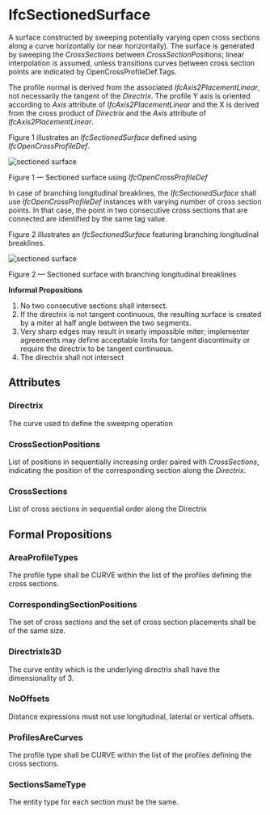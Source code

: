 # IfcSectionedSurface

A surface constructed by sweeping potentially varying open cross sections along a curve horizontally (or near horizontally). The surface is generated by sweeping the _CrossSections_ between _CrossSectionPositions_; linear interpolation is assumed, unless transitions curves between cross section points are indicated by OpenCrossProfileDef.Tags.
<!-- end of short definition -->

The profile normal is derived from the associated _IfcAxis2PlacementLinear_, not necessarily the tangent of the _Directrix_. The profile Y axis is oriented according to _Axis_ attribute of _IfcAxis2PlacementLinear_ and the X is derived from the cross product of _Directrix_ and the _Axis_ attribute of _IfcAxis2PlacementLinear_.

Figure 1 illustrates an _IfcSectionedSurface_ defined using _IfcOpenCrossProfileDef_.

![sectioned surface](../../../../figures/IfcSectionedSurface_1.png)

Figure 1 — Sectioned surface using _IfcOpenCrossProfileDef_

In case of branching longitudinal breaklines, the _IfcSectionedSurface_ shall use _IfcOpenCrossProfileDef_ instances with varying number of cross section points. In that case, the point in two consecutive cross sections that are connected are identified by the same tag value.

Figure 2 illustrates an _IfcSectionedSurface_ featuring branching longitudinal breaklines.

![sectioned surface](../../../../figures/IfcSectionedSurface_2.png)

Figure 2 — Sectioned surface with branching longitudinal breaklines

**Informal Propositions**

1. No two consecutive sections shall intersect.
2. If the directrix is not tangent continuous, the resulting surface is created by a miter at half angle between the two segments.
3. Very sharp edges may result in nearly impossible miter; implementer agreements may define acceptable limits for tangent discontinuity or require the directrix to be tangent continuous.
4. The directrix shall not intersect

## Attributes

### Directrix
The curve used to define the sweeping operation

### CrossSectionPositions
List of positions in sequentially increasing order paired with _CrossSections_, indicating the position of the corresponding section along the _Directrix_.

### CrossSections
List of cross sections in sequential order along the Directrix

## Formal Propositions

### AreaProfileTypes
The profile type shall be CURVE within the list of the profiles defining the cross sections.

### CorrespondingSectionPositions
The set of cross sections and the set of cross section placements shall be of the same size.

### DirectrixIs3D
The curve entity which is the underlying directrix shall have the dimensionality of 3.

### NoOffsets
Distance expressions must not use longitudinal, laterial or vertical offsets.

### ProfilesAreCurves
The profile type shall be CURVE within the list of the profiles defining the cross sections.

### SectionsSameType
The entity type for each section must be the same.
